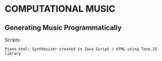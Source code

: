 
#		COMPUTATIONAL MUSIC

## Generating Music Programmatically

Scripts:

	Piano.html: Synthesizer created in Java Script / HTML using Tone.JS library

